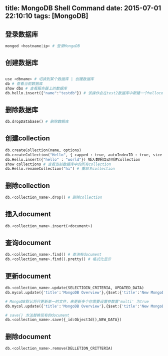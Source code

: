 title: MongoDB Shell Command
date: 2015-07-01 22:10:10
tags: [MongoDB]
---



## 登录数据库

``` python
mongod <hostname|ip> # 登录MongoDB 

```

## 创建数据库

``` python 

use <dbname> # 切换到某个数据库 | 创建数据库
db # 查看当前数据库
show dbs # 查看服务器上的数据库
db.hello.insert({"name":"testdb"}) # 该操作会在test2数据库中新建一个hellocollection，并在其中插入一条记录
```

## 删除数据库

``` python 
db.dropDatabase() # 删除数据库

```

## 创建collection

``` python 
db.createCollection(name, options)
db.createCollection("Hello", { capped : true, autoIndexID : true, size : 6142800, max : 10000 } )
db.Hello.insert({"hello" : "world"}) 插入数据自动创建collection
show collections # 查看当前数据库中的所有collection
db.Hello.renameCollection("hi") # 重命名collection

```


## 删除collection

``` python 
db.<collection_name>.drop() # 删除collection

```

## 插入document

``` python 
db.<collection_name>.insert(<document>)

```

## 查询document

``` python 
db.<collection_name>.find() # 查询有document
db.<collection_name>.find().pretty() # 格式化显示

```



## 更新document

``` python
db.<collection_name>.update(SELECTIOIN_CRITERIA, UPDATED_DATA)
db.mycol.update({'title':'MongoDB Overview'},{$set:{'title':'New MongoDB Tutorial'}})

# MongoDB默认将只更新单一的文件，来更新多个你需要设置参数置'multi' 为true
db.mycol.update({'title':'MongoDB Overview'},{$set:{'title':'New MongoDB Tutorial'}},{multi:true})

# save() 方法替换现有的document
db.<collection_name>.save({_id:ObjectId(),NEW_DATA})
```


## 删除document

``` python
db.<collection_name>.remove(DELLETION_CRITTERIA)

```

